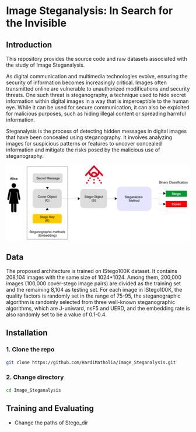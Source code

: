 # Image Steganalysis: In Search for the Invisible
## Introduction 
This repository provides the source code and raw datasets associated with the study of Image Steganalysis.

As digital communication and multimedia technologies evolve, ensuring the security of information becomes increasingly critical. Images often transmitted online are vulnerable to unauthorized modifications and security threats. One such threat is steganography, a technique used to hide secret information within digital images in a way that is imperceptible to the human eye. While it can be used for secure communication, it can also be exploited for malicious purposes, such as hiding illegal content or spreading harmful information.

Steganalysis is the process of detecting hidden messages in digital images that have been concealed using steganography. It involves analyzing images for suspicious patterns or features to uncover concealed information and mitigate the risks posed by the malicious use of steganography.

<img src="steg.png" alt="Steganalysis" width="700">

## Data
The proposed architecture is trained on IStego100K dataset. It contains 208,104 images with the same size of 1024*1024. Among them, 200,000 images (100,000 cover-stego image pairs) are divided as the training set and the remaining 8,104 as testing set. For each image in IStego100K, the quality factors is randomly set in the range of 75-95, the steganographic algorithm is randomly selected from three well-known steganographic algorithms, which are J-uniward, nsF5 and UERD, and the embedding rate is also randomly set to be a value of 0.1-0.4.

## Installation 
### 1. Clone the repo 
```bash
git clone https://github.com/HardiMatholia/Image_Steganalysis.git
```
### 2. Change directory
```bash
cd Image_Steganalysis
```

## Training and Evaluating
* Change the paths of Stego_dir 









